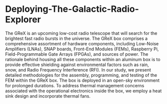 # Deploying-The-Galactic-Radio-Explorer
The GReX is an upcoming low-cost radio telescope that will search for the brightest fast radio bursts in the
universe. The GReX box comprises a comprehensive assortment of hardware components, including
Low-Noise Amplifiers (LNAs), SNAP boards, Front-End Modules (FEMs), Raspberry Pi, Field-Programmable
Gate Arrays (FPGAs), and sources of power. The rationale behind housing all these components within an
aluminum box is to provide effective shielding against environmental factors such as rain, snow, and Radio
Frequency Interference (RFI). In our study, we present detailed methodologies for the assembly,
programming, and testing of the FEM within the GReX box. The box is deployed in an open-sky environment
for prolonged durations. To address thermal management concerns associated with the operational
electronics inside the box, we employ a heat sink design and incorporate thermal fans.
